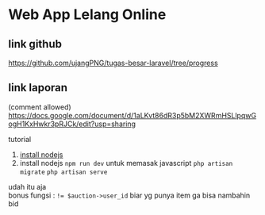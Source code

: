 # **Web App Lelang Online**
## **link github**  
https://github.com/ujangPNG/tugas-besar-laravel/tree/progress  
## **link laporan**  
(comment allowed)
https://docs.google.com/document/d/1aLKvt86dR3p5bM2XWRmHSLlpqwGogH1KxHwkr3pRJCk/edit?usp=sharing  
  
  tutorial  
  1. <a href="https://nodejs.org/dist/v22.14.0/node-v22.14.0-x64.msi">install nodejs</a>  
  2. install nodejs
  ```npm run dev``` untuk memasak javascript
  ```php artisan migrate```
  ```php artisan serve```   
    
udah itu aja  
bonus fungsi : ```!= $auction->user_id``` biar yg punya item ga bisa nambahin bid